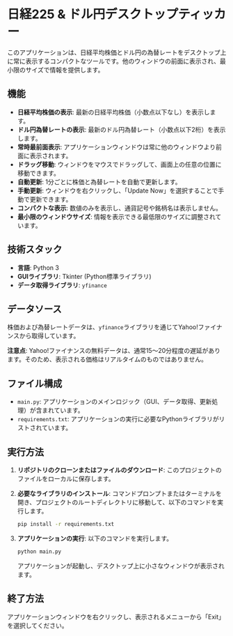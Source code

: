 # 日経225 & ドル円デスクトップティッカー

このアプリケーションは、日経平均株価とドル円の為替レートをデスクトップ上に常に表示するコンパクトなツールです。他のウィンドウの前面に表示され、最小限のサイズで情報を提供します。

## 機能

-   **日経平均株価の表示**: 最新の日経平均株価（小数点以下なし）を表示します。
-   **ドル円為替レートの表示**: 最新のドル円為替レート（小数点以下2桁）を表示します。
-   **常時最前面表示**: アプリケーションウィンドウは常に他のウィンドウより前面に表示されます。
-   **ドラッグ移動**: ウィンドウをマウスでドラッグして、画面上の任意の位置に移動できます。
-   **自動更新**: 1分ごとに株価と為替レートを自動で更新します。
-   **手動更新**: ウィンドウを右クリックし、「Update Now」を選択することで手動で更新できます。
-   **コンパクトな表示**: 数値のみを表示し、通貨記号や銘柄名は表示しません。
-   **最小限のウィンドウサイズ**: 情報を表示できる最低限のサイズに調整されています。

## 技術スタック

-   **言語**: Python 3
-   **GUIライブラリ**: Tkinter (Python標準ライブラリ)
-   **データ取得ライブラリ**: `yfinance`

## データソース

株価および為替レートデータは、`yfinance`ライブラリを通じてYahoo!ファイナンスから取得しています。

**注意点**: Yahoo!ファイナンスの無料データは、通常15〜20分程度の遅延があります。そのため、表示される価格はリアルタイムのものではありません。

## ファイル構成

-   `main.py`: アプリケーションのメインロジック（GUI、データ取得、更新処理）が含まれています。
-   `requirements.txt`: アプリケーションの実行に必要なPythonライブラリがリストされています。

## 実行方法

1.  **リポジトリのクローンまたはファイルのダウンロード**:
    このプロジェクトのファイルをローカルに保存します。

2.  **必要なライブラリのインストール**:
    コマンドプロンプトまたはターミナルを開き、プロジェクトのルートディレクトリに移動して、以下のコマンドを実行します。
    ```bash
    pip install -r requirements.txt
    ```

3.  **アプリケーションの実行**:
    以下のコマンドを実行します。
    ```bash
    python main.py
    ```

    アプリケーションが起動し、デスクトップ上に小さなウィンドウが表示されます。

## 終了方法

アプリケーションウィンドウを右クリックし、表示されるメニューから「Exit」を選択してください。
